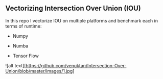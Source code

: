 **Vectorizing Intersection Over Union (IOU)**
-

In this repo I vectorize IOU on multiple platforms and benchmark each in terms of runtime:

- Numpy

- Numba

- Tensor Flow 


![alt text][https://github.com/venuktan/Intersection-Over-Union/blob/master/images/1.jpg]

